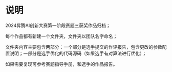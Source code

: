 # 说明

2024昇腾AI创新大赛第一阶段赛题三获奖作品归档；

每个作品都有新建一个文件夹，文件夹以团队名字命名；

文件夹内容主要包含两部分：一个部分是选手提交的作评报告，包含更改的参数配置说明；一部分是选手优化的代码源码（如果选手有对算法进行优化）；

如果需要复现可参考赛题指导手册，和选手的作品报告。


